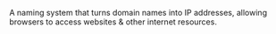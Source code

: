 A naming system that turns domain names into IP addresses, allowing browsers to access websites & other internet resources.